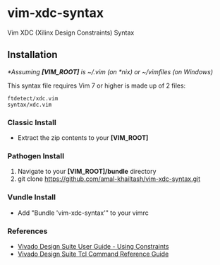 vim-xdc-syntax
==============

Vim XDC (Xilinx Design Constraints) Syntax

## Installation  

_\*Assuming **[VIM_ROOT]** is ~/.vim (on \*nix) or ~/vimfiles (on Windows)_

This syntax file requires Vim 7 or higher is made up of 2 files:

    ftdetect/xdc.vim
    syntax/xdc.vim

### Classic Install

* Extract the zip contents to your **[VIM_ROOT]**

### Pathogen Install

1. Navigate to your **[VIM_ROOT]/bundle** directory
2. git clone https://github.com/amal-khailtash/vim-xdc-syntax.git

### Vundle Install

* Add "Bundle 'vim-xdc-syntax'" to your vimrc

### References

* [Vivado Design Suite User Guide - Using Constraints](http://www.xilinx.com/support/documentation/sw_manuals/xilinx2012_2/ug903-vivado-using-constraints.pdf)
* [Vivado Design Suite Tcl Command Reference Guide](http://www.xilinx.com/support/documentation/sw_manuals/xilinx2012_2/ug835-vivado-tcl-commands.pdf)
